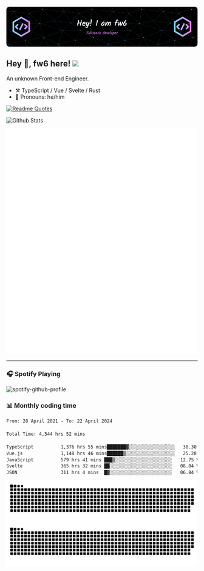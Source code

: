 ![Header](github-header-image.png)

## Hey 👋, fw6 here! <img src="https://github.githubassets.com/images/mona-whisper.gif" height="24" />


An unknown Front-end Engineer.

-   :hammer_and_pick: TypeScript / Vue / Svelte / Rust
-   :man: Pronouns: he/him


[![Readme Quotes](https://quotes-github-readme.vercel.app/api?type=horizontal&theme=algolia)](https://github.com/piyushsuthar/github-readme-quotes)



![Github Stats](https://github-readme-stats.vercel.app/api?username=fw6&bg_color=30,e96443,904e95&title_color=fff&text_color=fff)

![](https://raw.githubusercontent.com/fw6/github-stats-transparent/output/generated/overview.svg)
![](https://raw.githubusercontent.com/fw6/github-stats-transparent/output/generated/languages.svg)


---

### 🎧 Spotify Playing

<!-- ![spotify-github-profile](/img/default.svg) -->

![spotify-github-profile](https://spotify-github-profile.vercel.app/api/view.svg?uid=r6wn4hdvypv0lkzyrj0e0pjct&cover_image=true&theme=default&show_offline=true&background_color=9a10ad&interchange=true&bar_color_cover=true)



### :bar_chart: Monthly coding time 

<!--START_SECTION:waka-->

```txt
From: 28 April 2021 - To: 22 April 2024

Total Time: 4,544 hrs 52 mins

TypeScript          1,376 hrs 55 mins███████▓░░░░░░░░░░░░░░░░░   30.30 %
Vue.js              1,148 hrs 46 mins██████▒░░░░░░░░░░░░░░░░░░   25.28 %
JavaScript          579 hrs 41 mins ███▒░░░░░░░░░░░░░░░░░░░░░   12.75 %
Svelte              365 hrs 32 mins ██░░░░░░░░░░░░░░░░░░░░░░░   08.04 %
JSON                311 hrs 4 mins  █▓░░░░░░░░░░░░░░░░░░░░░░░   06.84 %
```

<!--END_SECTION:waka-->




![github contribution grid snake animation](https://raw.githubusercontent.com/platane/platane/output/github-contribution-grid-snake-dark.svg#gh-dark-mode-only)![github contribution grid snake animation](https://raw.githubusercontent.com/platane/platane/output/github-contribution-grid-snake.svg#gh-light-mode-only)
